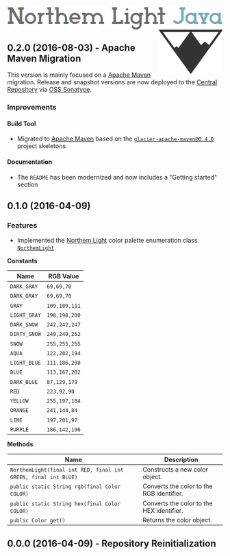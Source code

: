 <img align="center" src="https://raw.githubusercontent.com/arcticicestudio/northem-light-java/develop/src/main/assets/media/northem-light-java-banner.png" alt="Northem Light Java"/> <a href="https://github.com/arcticicestudio/northem-light"><img align="right" src="https://raw.githubusercontent.com/arcticicestudio/northem-light-java/develop/src/main/assets/media/northem-logo.png"/></a>

## 0.2.0 (2016-08-03) - Apache Maven Migration
This version is mainly focused on a [Apache Maven](https://maven.apache.org) migration.
Release and snapshot versions are now deployed to the [Central Repository](https://search.maven.org) via [OSS Sonatype](https://oss.sonatype.org).

### Improvements
#### Build Tool
  - Migrated to [Apache Maven](https://maven.apache.org) based on the [`glacier-apache-maven@0.4.0`](https://github.com/arcticicestudio/glacier-apache-maven) project skeletons

#### Documentation
  - The `README` has been modernized and now includes a "Getting started" section

## 0.1.0 (2016-04-09)
### Features
  - Implemented the [Northem Light](https://github.com/arcticicestudio/northem-light) color palette enumeration class [`NorthemLight`](https://github.com/arcticicestudio/northem-light-java/blob/master/src/main/java/com/arcticicestudio/northem/light/NorthemLight.java)  

**Constants**

| Name         | RGB Value     |
| ------------ | ------------- |
| `DARK_GRAY`  | `69,69,70`    |
| `DARK_GRAY`  | `69,69,70`    |
| `GRAY`       | `109,109,111` |
| `LIGHT_GRAY` | `198,198,200` |
| `DARK_SNOW`  | `242,242,247` |
| `DIRTY_SNOW` | `249,249,252` |
| `SNOW`       | `255,255,255` |
| `AQUA`       | `122,202,194` |
| `LIGHT_BLUE` | `111,186,208` |
| `BLUE`       | `113,167,202` |
| `DARK_BLUE`  | `87,129,179`  |
| `RED`        | `223,92,90`   |
| `YELLOW`     | `255,197,104` |
| `ORANGE`     | `241,144,84`  |
| `LIME`       | `197,201,97`  |
| `PURPLE`     | `186,142,196` |

**Methods**

| Name | Description |
| ---- | ----------- |
| `NorthemLight(final int RED, final int GREEN, final int BLUE)` | Constructs a new color object. |
| `public static String rgb(final Color COLOR)` | Converts the color to the RGB identifier. |
| `public static String hex(final Color COLOR)` | Converts the color to the HEX identifier. |
| `public Color get()` | Returns the color object. |

## 0.0.0 (2016-04-09) - Repository Reinitialization
